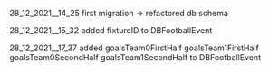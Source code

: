 28_12_2021__14_25
first migration -> refactored db schema

28_12_2021__15_32
added fixtureID to DBFootballEvent

28_12_2021__17_37
added
goalsTeam0FirstHalf 
goalsTeam1FirstHalf 
goalsTeam0SecondHalf 
goalsTeam1SecondHalf 
to DBFootballEvent